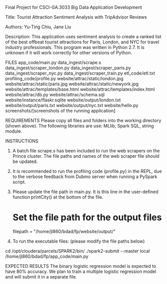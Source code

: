 Final Project for CSCI-GA.3033 Big Data Application Development

Title: Tourist Attraction Sentiment Analysis with TripAdvisor Reviews

Authors: Yu-Ting Chiu, Jane Liu

Description: This application uses sentiment analysis to create a ranked list of the best offbeat tourist
    attractions for Paris, London, and NYC for travel industry professionals. This program was written in Python
    2.7. It is unknown if it will work correctly for other versions of Python.


FILES
app_code/main.py
data_ingest/scrape.s
data_ingest/scraper_london.py
data_ingest/scraper_paris.py
data_ingest/scraper_nyc.py
data_ingest/scraper_train.py
etl_code/etl.txt
profiling_code/profile.py
website/attrac/static/london.jpg
website/attrac/static/paris.jpg
website/attrac/static/newyork.jpg
website/attrac/templates/base.html
website/attrac/templates/index.html
website/attrac/db.py
website/attrac/schema.sql
website/instance/flaskr.sqlite
website/output/london.txt
website/output/paris.txt
website/output/nyc.txt
website/hello.py
screenshots/[screenshots of the running application]


REQUIREMENTS
Please copy all files and folders into the working directory (shown above). The following libraries are use: MLlib,
Spark SQL, string module.


INSTRUCTIONS

1. A batch file scrape.s has been included to run the web scrapers on the Prince cluster. The file paths and names
of the web scraper file should be updated.

2. It is recommended to run the profiling code (profile.py) in the REPL, due to the verbose feedback from Dubmo
server when running a PySpark script.

3. Please update the file path in main.py. It is this line in the user-defined function printCity() at the bottom of
the file.

    # Set the file path for the output files
    filepath = "/home/jl860/bdad/fp/website/output/"

4. To run the executable files: (please modify the file paths below)

cd /opt/cloudera/parcels/SPARK2/bin/
./spark2-submit --master local /home/jl860/bdad/fp/app_code/main.py


EXPECTED RESULTS
The binary logistic regression model is expected to have 80% accuracy.
We plan to train a multiple logistic regression model and will submit it in a separate file.